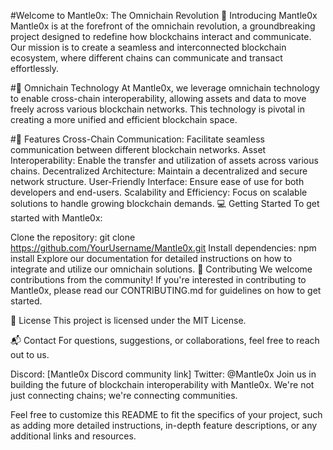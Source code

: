 #Welcome to Mantle0x: The Omnichain Revolution
🌌 Introducing Mantle0x
Mantle0x is at the forefront of the omnichain revolution, a groundbreaking project designed to redefine how blockchains interact and communicate. Our mission is to create a seamless and interconnected blockchain ecosystem, where different chains can communicate and transact effortlessly.

#🔗 Omnichain Technology
At Mantle0x, we leverage omnichain technology to enable cross-chain interoperability, allowing assets and data to move freely across various blockchain networks. This technology is pivotal in creating a more unified and efficient blockchain space.

#🚀 Features
Cross-Chain Communication: Facilitate seamless communication between different blockchain networks.
Asset Interoperability: Enable the transfer and utilization of assets across various chains.
Decentralized Architecture: Maintain a decentralized and secure network structure.
User-Friendly Interface: Ensure ease of use for both developers and end-users.
Scalability and Efficiency: Focus on scalable solutions to handle growing blockchain demands.
💻 Getting Started
To get started with Mantle0x:

Clone the repository: git clone https://github.com/YourUsername/Mantle0x.git
Install dependencies: npm install
Explore our documentation for detailed instructions on how to integrate and utilize our omnichain solutions.
🤝 Contributing
We welcome contributions from the community! If you're interested in contributing to Mantle0x, please read our CONTRIBUTING.md for guidelines on how to get started.

📄 License
This project is licensed under the MIT License.

📬 Contact
For questions, suggestions, or collaborations, feel free to reach out to us.

Discord: [Mantle0x Discord community link]
Twitter: @Mantle0x
Join us in building the future of blockchain interoperability with Mantle0x. We're not just connecting chains; we're connecting communities.

Feel free to customize this README to fit the specifics of your project, such as adding more detailed instructions, in-depth feature descriptions, or any additional links and resources.
